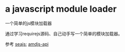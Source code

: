 a javascript module loader
==============

一个简单的js模块加载器

通过学习requirejs源码、自己动手写一个简单的模块加载器。


参考
[seajs](https://github.com/seajs/seajs);
[amdjs-api](https://github.com/amdjs/amdjs-api/wiki/AMD-%28%E4%B8%AD%E6%96%87%E7%89%88%29)

